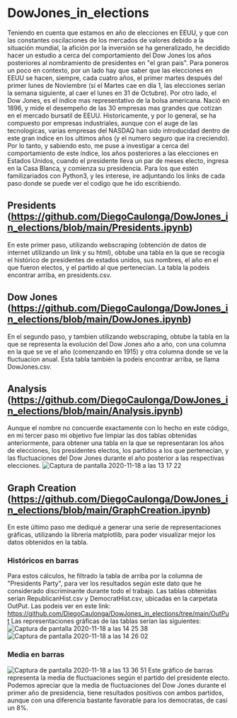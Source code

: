 # DowJones_in_elections
Teniendo en cuenta que estamos en año de elecciones en EEUU, y que con las constantes oscilaciones de los mercados de valores debido a la situación mundial, la afición por la inversión se ha generalizado, he decidido hacer un estudio a cerca del comportamiento del Dow Jones los años posteriores al nombramiento de presidentes en "el gran pais". Para poneros un poco en contexto, por un lado hay que saber que las elecciones en EEUU se hacen, siempre, cada cuatro años, el primer martes después del primer lunes de Noviembre (si el Martes cae en día 1, las elecciones serían la semana siguiente, al caer el lunes en 31 de Octubre). Por otro lado, el Dow Jones, es el índice mas representativo de la bolsa americana. Nació en 1896, y mide el desempeño de las 30 empresas mas grandes que cotizan en el mercado bursatil de EEUU. Historicamente, y por lo general, se ha compuesto por empresas industriales, aunque con el auge de las tecnologicas, varias empresas del NASDAQ han sido introducidad dentro de este gran indice en los ultimos años (y el numero seguro que ira creciendo). 
Por lo tanto, y sabiendo esto, me puse a investigar a cerca del comportamiento de este índice, los años posteriores a las elecciones en Estados Unidos, cuando el presidente lleva un par de meses electo, ingresa en la Casa Blanca, y comienza su presidencia. 
Para los que estén familizariados con Python3, y les interese, ire adjuntando los links de cada paso donde se puede ver el codigo que he ido escribiendo.

## Presidents (https://github.com/DiegoCaulonga/DowJones_in_elections/blob/main/Presidents.ipynb)
En este primer paso, utilizando webscraping (obtención de datos de internet utilizando un link y su html), obtube una tabla en la que se recogía el histórico de presidentes de estados unidos, sus nombres, el año en el que fueron electos, y el partido al que pertenecían. La tabla la podeis encontrar arriba, en presidents.csv.

## Dow Jones (https://github.com/DiegoCaulonga/DowJones_in_elections/blob/main/DowJones.ipynb)
En el segundo paso, y tambien utilizando webscraping, obtube la tabla en la que se representa la evolución del Dow Jones año a año, con una columna en la que se ve el año (comenzando en 1915) y otra columna donde se ve la fluctuacion anual. Esta tabla también la podeis encontrar arriba, se llama DowJones.csv.

## Analysis (https://github.com/DiegoCaulonga/DowJones_in_elections/blob/main/Analysis.ipynb)
Aunque el nombre no concuerde exactamente con lo hecho en este código, en mi tercer paso mi objetivo fue limpiar las dos tablas obtenidas anteriormente, para obtener una tabla en la que se representaran los años de elecciones, los presidentes electos, los partidos a los que pertenecían, y las fluctuaciones del Dow Jones durante el año posterior a las respectivas elecciones. 
![Captura de pantalla 2020-11-18 a las 13 17 22](https://user-images.githubusercontent.com/69120593/99530525-b6e70900-29a1-11eb-8a77-bfca3f652ed2.png)

## Graph Creation (https://github.com/DiegoCaulonga/DowJones_in_elections/blob/main/GraphCreation.ipynb)
En este último paso me dediqué a generar una serie de representaciones gráficas, utilizando la librería matplotlib, para poder visualizar mejor los datos obtenidos en la tabla.

### Históricos en barras
Para estos cálculos, he filtrado la tabla de arriba por la columna de "Presidents Party", para ver los resultados según este dato que he considerado discriminante durante todo el trabajo. Las tablas obtenidas serían RepublicanHist.csv y DemocratHist.csv, ubicadas en la carpetata OutPut. Las podeis ver en este link: https://github.com/DiegoCaulonga/DowJones_in_elections/tree/main/OutPut
Las representaciones gráficas de las tablas serían las siguientes:
![Captura de pantalla 2020-11-18 a las 14 25 38](https://user-images.githubusercontent.com/69120593/99536037-13e6bd00-29aa-11eb-9097-736560be5da5.png)
![Captura de pantalla 2020-11-18 a las 14 26 02](https://user-images.githubusercontent.com/69120593/99536074-1fd27f00-29aa-11eb-9355-d15755bc18bd.png)






### Media en barras
![Captura de pantalla 2020-11-18 a las 13 36 51](https://user-images.githubusercontent.com/69120593/99531539-2c9fa480-29a3-11eb-97ff-edbbbeea9a64.png)
Este gráfico de barras representa la media de fluctuaciones según el partido del presidente electo. Podemos apreciar que la media de fluctuaciones del Dow Jones durante el primer año de presidencia, tiene resultados positivos con ambos partidos, aunque con una diferencia bastante favorable para los democratas, de casi un 8%.

